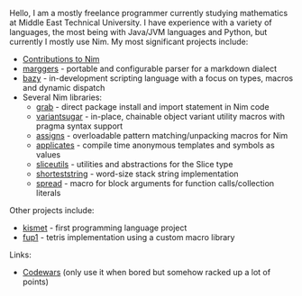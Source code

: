 Hello, I am a mostly freelance programmer currently studying mathematics at Middle East Technical University. I have experience with a variety of languages, the most being with Java/JVM languages and Python, but currently I mostly use Nim. My most significant projects include:

* [Contributions to Nim](https://github.com/nim-lang/Nim/commits?author=metagn)
* [marggers](https://github.com/metagn/marggers) - portable and configurable parser for a markdown dialect
* [bazy](https://github.com/metagn/bazy) - in-development scripting language with a focus on types, macros and dynamic dispatch
* Several Nim libraries:
  - [grab](https://github.com/metagn/grab) - direct package install and import statement in Nim code
  - [variantsugar](https://github.com/metagn/variantsugar) - in-place, chainable object variant utility macros with pragma syntax support
  - [assigns](https://github.com/metagn/assigns) - overloadable pattern matching/unpacking macros for Nim
  - [applicates](https://github.com/metagn/applicates) - compile time anonymous templates and symbols as values
  - [sliceutils](https://github.com/metagn/sliceutils) - utilities and abstractions for the Slice type
  - [shorteststring](https://github.com/metagn/shorteststring) - word-size stack string implementation
  - [spread](https://github.com/metagn/spread) - macro for block arguments for function calls/collection literals

Other projects include:

* [kismet](https://github.com/metagn/kismet) - first programming language project
* [fup1](https://github.com/metagn/fup1) - tetris implementation using a custom macro library

Links:

* [Codewars](https://www.codewars.com/users/metagn) (only use it when bored but somehow racked up a lot of points)
